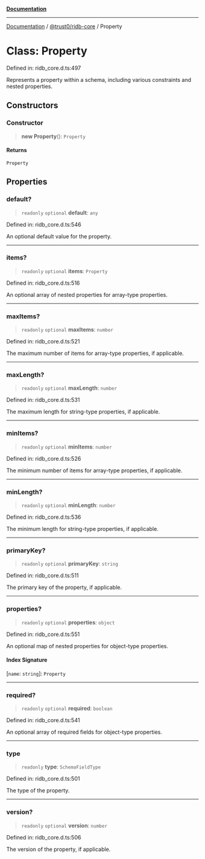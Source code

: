 [**Documentation**](../../../README.md)

***

[Documentation](../../../README.md) / [@trust0/ridb-core](../README.md) / Property

# Class: Property

Defined in: ridb\_core.d.ts:497

Represents a property within a schema, including various constraints and nested properties.

## Constructors

### Constructor

> **new Property**(): `Property`

#### Returns

`Property`

## Properties

### default?

> `readonly` `optional` **default**: `any`

Defined in: ridb\_core.d.ts:546

An optional default value for the property.

***

### items?

> `readonly` `optional` **items**: `Property`

Defined in: ridb\_core.d.ts:516

An optional array of nested properties for array-type properties.

***

### maxItems?

> `readonly` `optional` **maxItems**: `number`

Defined in: ridb\_core.d.ts:521

The maximum number of items for array-type properties, if applicable.

***

### maxLength?

> `readonly` `optional` **maxLength**: `number`

Defined in: ridb\_core.d.ts:531

The maximum length for string-type properties, if applicable.

***

### minItems?

> `readonly` `optional` **minItems**: `number`

Defined in: ridb\_core.d.ts:526

The minimum number of items for array-type properties, if applicable.

***

### minLength?

> `readonly` `optional` **minLength**: `number`

Defined in: ridb\_core.d.ts:536

The minimum length for string-type properties, if applicable.

***

### primaryKey?

> `readonly` `optional` **primaryKey**: `string`

Defined in: ridb\_core.d.ts:511

The primary key of the property, if applicable.

***

### properties?

> `readonly` `optional` **properties**: `object`

Defined in: ridb\_core.d.ts:551

An optional map of nested properties for object-type properties.

#### Index Signature

\[`name`: `string`\]: `Property`

***

### required?

> `readonly` `optional` **required**: `boolean`

Defined in: ridb\_core.d.ts:541

An optional array of required fields for object-type properties.

***

### type

> `readonly` **type**: `SchemaFieldType`

Defined in: ridb\_core.d.ts:501

The type of the property.

***

### version?

> `readonly` `optional` **version**: `number`

Defined in: ridb\_core.d.ts:506

The version of the property, if applicable.
